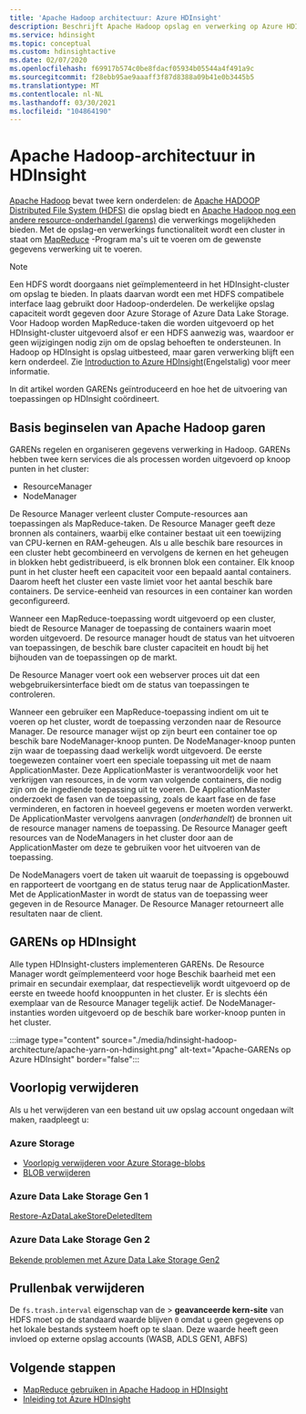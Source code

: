 ```yaml
---
title: 'Apache Hadoop architectuur: Azure HDInsight'
description: Beschrijft Apache Hadoop opslag en verwerking op Azure HDInsight-clusters.
ms.service: hdinsight
ms.topic: conceptual
ms.custom: hdinsightactive
ms.date: 02/07/2020
ms.openlocfilehash: f69917b574c0be8fdacf05934b05544a4f491a9c
ms.sourcegitcommit: f28ebb95ae9aaaff3f87d8388a09b41e0b3445b5
ms.translationtype: MT
ms.contentlocale: nl-NL
ms.lasthandoff: 03/30/2021
ms.locfileid: "104864190"
---
```

# <a name="apache-hadoop-architecture-in-hdinsight"></a>Apache Hadoop-architectuur in HDInsight

[Apache Hadoop](https://hadoop.apache.org/) bevat twee kern onderdelen: de [Apache HADOOP Distributed File System (HDFS)](https://hadoop.apache.org/docs/current/hadoop-project-dist/hadoop-hdfs/HdfsUserGuide.html) die opslag biedt en [Apache Hadoop nog een andere resource-onderhandel (garens)](https://hadoop.apache.org/docs/current/hadoop-yarn/hadoop-yarn-site/YARN.html) die verwerkings mogelijkheden bieden. Met de opslag-en verwerkings functionaliteit wordt een cluster in staat om [MapReduce](https://hadoop.apache.org/docs/current/hadoop-mapreduce-client/hadoop-mapreduce-client-core/MapReduceTutorial.html) -Program ma's uit te voeren om de gewenste gegevens verwerking uit te voeren.

> [!NOTE]  
> Een HDFS wordt doorgaans niet geïmplementeerd in het HDInsight-cluster om opslag te bieden. In plaats daarvan wordt een met HDFS compatibele interface laag gebruikt door Hadoop-onderdelen. De werkelijke opslag capaciteit wordt gegeven door Azure Storage of Azure Data Lake Storage. Voor Hadoop worden MapReduce-taken die worden uitgevoerd op het HDInsight-cluster uitgevoerd alsof er een HDFS aanwezig was, waardoor er geen wijzigingen nodig zijn om de opslag behoeften te ondersteunen. In Hadoop op HDInsight is opslag uitbesteed, maar garen verwerking blijft een kern onderdeel. Zie [Introduction to Azure HDInsight](hadoop/apache-hadoop-introduction.md)(Engelstalig) voor meer informatie.

In dit artikel worden GARENs geïntroduceerd en hoe het de uitvoering van toepassingen op HDInsight coördineert.

## <a name="apache-hadoop-yarn-basics"></a>Basis beginselen van Apache Hadoop garen

GARENs regelen en organiseren gegevens verwerking in Hadoop. GARENs hebben twee kern services die als processen worden uitgevoerd op knoop punten in het cluster:

* ResourceManager
* NodeManager

De Resource Manager verleent cluster Compute-resources aan toepassingen als MapReduce-taken. De Resource Manager geeft deze bronnen als containers, waarbij elke container bestaat uit een toewijzing van CPU-kernen en RAM-geheugen. Als u alle beschik bare resources in een cluster hebt gecombineerd en vervolgens de kernen en het geheugen in blokken hebt gedistribueerd, is elk bronnen blok een container. Elk knoop punt in het cluster heeft een capaciteit voor een bepaald aantal containers. Daarom heeft het cluster een vaste limiet voor het aantal beschik bare containers. De service-eenheid van resources in een container kan worden geconfigureerd.

Wanneer een MapReduce-toepassing wordt uitgevoerd op een cluster, biedt de Resource Manager de toepassing de containers waarin moet worden uitgevoerd. De resource manager houdt de status van het uitvoeren van toepassingen, de beschik bare cluster capaciteit en houdt bij het bijhouden van de toepassingen op de markt.

De Resource Manager voert ook een webserver proces uit dat een webgebruikersinterface biedt om de status van toepassingen te controleren.

Wanneer een gebruiker een MapReduce-toepassing indient om uit te voeren op het cluster, wordt de toepassing verzonden naar de Resource Manager. De resource manager wijst op zijn beurt een container toe op beschik bare NodeManager-knoop punten. De NodeManager-knoop punten zijn waar de toepassing daad werkelijk wordt uitgevoerd. De eerste toegewezen container voert een speciale toepassing uit met de naam ApplicationMaster. Deze ApplicationMaster is verantwoordelijk voor het verkrijgen van resources, in de vorm van volgende containers, die nodig zijn om de ingediende toepassing uit te voeren. De ApplicationMaster onderzoekt de fasen van de toepassing, zoals de kaart fase en de fase verminderen, en factoren in hoeveel gegevens er moeten worden verwerkt. De ApplicationMaster vervolgens aanvragen (*onderhandelt*) de bronnen uit de resource manager namens de toepassing. De Resource Manager geeft resources van de NodeManagers in het cluster door aan de ApplicationMaster om deze te gebruiken voor het uitvoeren van de toepassing.

De NodeManagers voert de taken uit waaruit de toepassing is opgebouwd en rapporteert de voortgang en de status terug naar de ApplicationMaster. Met de ApplicationMaster in wordt de status van de toepassing weer gegeven in de Resource Manager. De Resource Manager retourneert alle resultaten naar de client.

## <a name="yarn-on-hdinsight"></a>GARENs op HDInsight

Alle typen HDInsight-clusters implementeren GARENs. De Resource Manager wordt geïmplementeerd voor hoge Beschik baarheid met een primair en secundair exemplaar, dat respectievelijk wordt uitgevoerd op de eerste en tweede hoofd knooppunten in het cluster. Er is slechts één exemplaar van de Resource Manager tegelijk actief. De NodeManager-instanties worden uitgevoerd op de beschik bare worker-knoop punten in het cluster.

:::image type="content" source="./media/hdinsight-hadoop-architecture/apache-yarn-on-hdinsight.png" alt-text="Apache-GARENs op Azure HDInsight" border="false":::

## <a name="soft-delete"></a>Voorlopig verwijderen

Als u het verwijderen van een bestand uit uw opslag account ongedaan wilt maken, raadpleegt u:

### <a name="azure-storage"></a>Azure Storage

* [Voorlopig verwijderen voor Azure Storage-blobs](../storage/blobs/soft-delete-blob-overview.md)
* [BLOB verwijderen](/rest/api/storageservices/undelete-blob)

### <a name="azure-data-lake-storage-gen-1"></a>Azure Data Lake Storage Gen 1

[Restore-AzDataLakeStoreDeletedItem](/powershell/module/az.datalakestore/restore-azdatalakestoredeleteditem)

### <a name="azure-data-lake-storage-gen-2"></a>Azure Data Lake Storage Gen 2

[Bekende problemen met Azure Data Lake Storage Gen2](../storage/blobs/data-lake-storage-known-issues.md)

## <a name="trash-purging"></a>Prullenbak verwijderen

De `fs.trash.interval` eigenschap van de  >  **geavanceerde kern-site** van HDFS moet op de standaard waarde blijven `0` omdat u geen gegevens op het lokale bestands systeem hoeft op te slaan. Deze waarde heeft geen invloed op externe opslag accounts (WASB, ADLS GEN1, ABFS)

## <a name="next-steps"></a>Volgende stappen

* [MapReduce gebruiken in Apache Hadoop in HDInsight](hadoop/hdinsight-use-mapreduce.md)
* [Inleiding tot Azure HDInsight](hadoop/apache-hadoop-introduction.md)